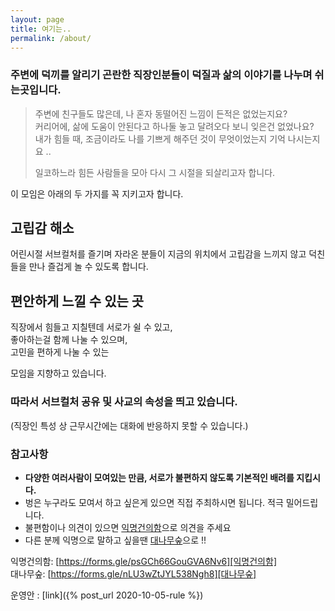 ```yaml
---
layout: page
title: 여기는..
permalink: /about/
---
```


### 주변에 덕끼를 알리기 곤란한 직장인분들이 덕질과 삶의 이야기를 나누며 쉬는곳입니다.

> 주변에 친구들도 많은데, 나 혼자 동떨어진 느낌이 든적은 없었는지요?  
> 커리어에, 삶에 도움이 안된다고 하나둘 놓고 달려오다 보니 잊은건 없었나요?  
> 내가 힘들 때, 조금이라도 나를 기쁘게 해주던 것이 무엇이었는지 기억 나시는지요 ..   
>
> 일코하느라 힘든 사람들을 모아 다시 그 시절을 되살리고자 합니다.


이 모임은 아래의 두 가지를 꼭 지키고자 합니다.

## 고립감 해소
어린시절 서브컬처를 즐기며 자라온 분들이 지금의 위치에서 고립감을 느끼지 않고 덕친들을 만나 즐겁게 놀 수 있도록 합니다.

## 편안하게 느낄 수 있는 곳
직장에서 힘들고 지칠텐데 서로가 쉴 수 있고,  
좋아하는걸 함께 나눌 수 있으며,  
고민을 편하게 나눌 수 있는  

모임을 지향하고 있습니다.

### 따라서 **서브컬처 공유** 및 **사교**의 속성을 띄고 있습니다.

(직장인 특성 상 근무시간에는 대화에 반응하지 못할 수 있습니다.)

### 참고사항
- **다양한 여러사람이 모여있는 만큼, 서로가 불편하지 않도록 기본적인 배려를 지킵시다.**  
- 벙은 누구라도 모여서 하고 싶은게 있으면 직접 주최하시면 됩니다. 적극 밀어드립니다.  
- 불편함이나 의견이 있으면 [익명건의함][]으로 의견을 주세요   
- 다른 분께 익명으로 말하고 싶을땐 [대나무숲][]으로 !!

익명건의함: [https://forms.gle/psGCh66GouGVA6Nv6][익명건의함]  
대나무숲: [https://forms.gle/nLU3wZtJYL538Ngh8][대나무숲]

[익명건의함]: https://forms.gle/psGCh66GouGVA6Nv6  
[대나무숲]: https://forms.gle/nLU3wZtJYL538Ngh8
운영안 : [link]({% post_url 2020-10-05-rule %})

